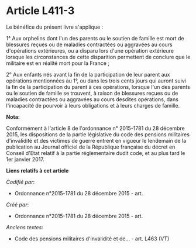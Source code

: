 # Article L411-3

Le bénéfice du présent livre s'applique :

1° Aux orphelins dont l'un des parents ou le soutien de famille est mort de blessures reçues ou de maladies contractées ou
aggravées au cours d'opérations extérieures, ou a disparu lors d'une opération extérieure lorsque les circonstances de cette
disparition permettent de conclure que le militaire est en réalité mort pour la France ;

2° Aux enfants nés avant la fin de la participation de leur parent aux opérations mentionnées au 1°, ou dans les trois cents
jours qui auront suivi la fin de la participation du parent à ces opérations, lorsque l'un des parents ou le soutien de
famille se trouvent, à raison de blessures reçues ou de maladies contractées ou aggravées au cours desdites opérations, dans
l'incapacité de pourvoir à leurs obligations et à leurs charges de famille.

**Nota:**

Conformément à l'article 8 de l'ordonnance n° 2015-1781 du 28 décembre 2015, les dispositions de la partie législative du
code des pensions militaires d'invalidité et des victimes de guerre entrent en vigueur le lendemain de la publication au
Journal officiel de la République française du décret en Conseil d'Etat relatif à la partie réglementaire dudit code, et au
plus tard le 1er janvier 2017.

**Liens relatifs à cet article**

_Codifié par_:

  - Ordonnance n°2015-1781 du 28 décembre 2015 - art.

_Créé par_:

  - Ordonnance n°2015-1781 du 28 décembre 2015 - art.

_Anciens textes_:

  - Code des pensions militaires d'invalidité et de... - art. L463 (VT)
